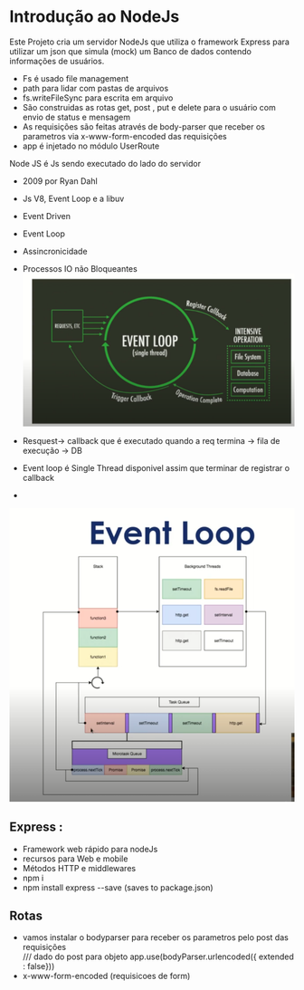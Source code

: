 # Introdução ao NodeJs 
Este Projeto cria um servidor NodeJs que utiliza o framework Express para utilizar um json que simula (mock) um Banco de dados contendo informações de usuários.
- Fs é usado file management 
- path para lidar com pastas de arquivos
- fs.writeFileSync para escrita em arquivo 
- São construidas as rotas get, post , put e delete para o usuário com envio de status e mensagem
- As requisições são feitas através de body-parser que receber os parametros via x-www-form-encoded das requisições
- app é injetado no módulo UserRoute 

Node JS é Js sendo executado do lado do servidor 

- 2009 por Ryan Dahl
- Js V8, Event Loop e a libuv 
- Event Driven 
- Event Loop 
- Assincronicidade 
- Processos IO não Bloqueantes 
![alt text](./img/loop.PNG)

- Resquest-> callback que é executado quando a req termina -> fila de execução  -> DB
- Event loop é Single Thread disponivel assim que terminar de registrar o callback 
- 

![alt text](./img/zoom.PNG)

## Express : 

- Framework web rápido para nodeJs 
- recursos para Web e mobile 
- Métodos HTTP e middlewares 
- npm i
- npm install express --save  (saves to package.json)

## Rotas 

- vamos instalar o bodyparser para receber os parametros pelo post das  requisições  
/// dado do post para objeto
app.use(bodyParser.urlencoded({ extended : false}))
- x-www-form-encoded (requisicoes de form)